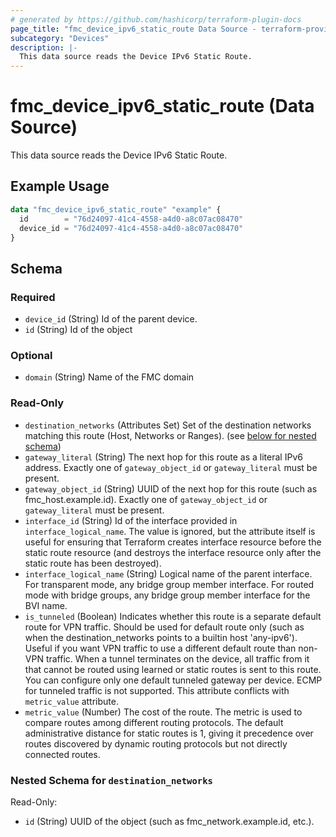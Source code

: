 ```yaml
---
# generated by https://github.com/hashicorp/terraform-plugin-docs
page_title: "fmc_device_ipv6_static_route Data Source - terraform-provider-fmc"
subcategory: "Devices"
description: |-
  This data source reads the Device IPv6 Static Route.
---
```


# fmc_device_ipv6_static_route (Data Source)

This data source reads the Device IPv6 Static Route.

## Example Usage

```terraform
data "fmc_device_ipv6_static_route" "example" {
  id        = "76d24097-41c4-4558-a4d0-a8c07ac08470"
  device_id = "76d24097-41c4-4558-a4d0-a8c07ac08470"
}
```

<!-- schema generated by tfplugindocs -->
## Schema

### Required

- `device_id` (String) Id of the parent device.
- `id` (String) Id of the object

### Optional

- `domain` (String) Name of the FMC domain

### Read-Only

- `destination_networks` (Attributes Set) Set of the destination networks matching this route (Host, Networks or Ranges). (see [below for nested schema](#nestedatt--destination_networks))
- `gateway_literal` (String) The next hop for this route as a literal IPv6 address. Exactly one of `gateway_object_id` or `gateway_literal` must be present.
- `gateway_object_id` (String) UUID of the next hop for this route (such as fmc_host.example.id). Exactly one of `gateway_object_id` or `gateway_literal` must be present.
- `interface_id` (String) Id of the interface provided in `interface_logical_name`. The value is ignored, but the attribute itself is useful for ensuring that Terraform creates interface resource before the static route resource (and destroys the interface resource only after the static route has been destroyed).
- `interface_logical_name` (String) Logical name of the parent interface. For transparent mode, any bridge group member interface. For routed mode with bridge groups, any bridge group member interface for the BVI name.
- `is_tunneled` (Boolean) Indicates whether this route is a separate default route for VPN traffic. Should be used for default route only (such as when the destination_networks points to a builtin host 'any-ipv6'). Useful if you want VPN traffic to use a different default route than non-VPN traffic. When a tunnel terminates on the device, all traffic from it that cannot be routed using learned or static routes is sent to this route. You can configure only one default tunneled gateway per device. ECMP for tunneled traffic is not supported. This attribute conflicts with `metric_value` attribute.
- `metric_value` (Number) The cost of the route. The metric is used to compare routes among different routing protocols. The default administrative distance for static routes is 1, giving it precedence over routes discovered by dynamic routing protocols but not directly connected routes.

<a id="nestedatt--destination_networks"></a>
### Nested Schema for `destination_networks`

Read-Only:

- `id` (String) UUID of the object (such as fmc_network.example.id, etc.).
